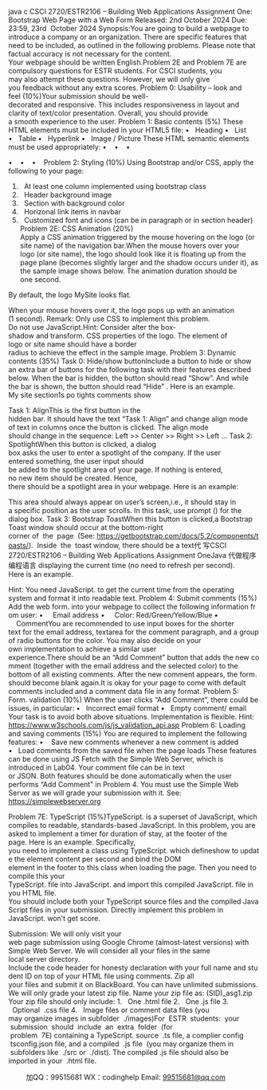 java c
CSCI 2720/ESTR2106 – Building Web Applications
Assignment One: Bootstrap Web Page with a Web Form
Released: 2nd October 2024
Due: 23:59, 23rd  October 2024
Synopsis:You are going to build a webpage to introduce a company or an organization. There are specific features that need to be included, as outlined in the following problems. Please note that factual accuracy is not necessary for the content. Your webpage should be written English.Problem 2E and Problem 7E are compulsory questions for ESTR students. For CSCI students, you may also attempt these questions. However, we will only give you feedback without any extra scores.
Problem 0: Usability – look and feel (10%)Your submission should be well-decorated and responsive. This includes responsiveness in layout and clarity of text/color presentation. Overall, you should provide a smooth experience to the user.
Problem 1: Basic contents (5%)
These HTML elements must be included in your HTML5 file:
•   Heading
•   List
•   Table
•   Hyperlink
•   Image / Picture
These HTML semantic elements must be used appropriately:
•   
•   
•   

•   
•   
•   
Problem 2: Styling (10%)
Using Bootstrap and/or CSS, apply the following to your page:
1.   At least one column implemented using bootstrap class
2.   Header background image
3.   Section with background color
4.   Horizonal link items in navbar
5.   Customized font and icons (can be in paragraph or in section header)
Problem 2E: CSS Animation (20%)
Apply a CSS animation triggered by the mouse hovering on the logo (or site name) of the navigation bar.When the mouse hovers over your logo (or site name), the logo should look like it is floating up from the page plane (becomes slightly larger and the shadow occurs under it), as the sample image shows below. The animation duration should be one second.

By default, the logo MySite looks flat.

When your mouse hovers over it, the logo pops up with an animation (1 second).
Remark: Only use CSS to implement this problem. Do not use JavaScript.Hint: Consider alter the box-shadow and transform. CSS properties of the logo. The element of logo or site name should have a border radius to achieve the effect in the sample image.
Problem 3: Dynamic contents (35%)
Task 0: Hide/show buttonInclude a button to hide or show an extra bar of buttons for the following task with their features described below. When the bar is hidden, the button should read “Show”. And while the bar is shown, the button should read “Hide” .
Here is an example.
My site section1s po tights comments show

Task 1: AlignThis is the first button in the hidden bar. It should have the text “Task 1: Align” and change align mode of text in columns once the button is clicked. The align mode should change in the sequence:
Left >> Center >> Right >> Left …
Task 2: SpotlightWhen this button is clicked, a dialog box asks the user to enter a spotlight of the company. If the user entered something, the user input should be added to the spotlight area of your page. If nothing is entered, no new item should be created.
Hence, there should be a spotlight area in your webpage. Here is an example:

This area should always appear on user’s screen,i.e., it should stay in a specific position as the user scrolls.
In this task, use prompt () for the dialog box.
Task 3: Bootstrap ToastWhen this button is clicked,a Bootstrap Toast window should occur at the bottom-right corner of  the  page  (See: https://getbootstrap.com/docs/5.2/components/toasts/).  Inside  the  toast window, there should be a text代 写CSCI 2720/ESTR2106 – Building Web Applications Assignment OneJava
代做程序编程语言 displaying the current time (no need to refresh per second). Here is an example.

Hint: You need JavaScript. to get the current time from the operating system and format it into readable text.
Problem 4: Submit comments (15%)
Add the web form. into your webpage to collect the following information from user:
•     Email address
•     Color: Red/Green/Yellow/Blue
•     CommentYou are recommended to use input boxes for the shorter text for the email address, textarea for the comment paragraph, and a group of radio buttons for the color. You may also decide on your own implementation to achieve a similar user experience.There should be an “Add Comment” button that adds the new comment (together with the email address and the selected color) to the bottom of all existing comments. After the new comment appears, the form. should become blank again.It is okay for your page to come with default comments included and a comment data file in any format.
Problem 5: Form. validation (10%)
When the user clicks “Add Comment”, there could be issues, in particular:
•   Incorrect email format
•   Empty comment/ email
Your task is to avoid both above situations. Implementation is flexible.
Hint: https://www.w3schools.com/js/js_validation_api.asp
Problem 6: Loading and saving comments (15%)
You are required to implement the following features:
•    Save new comments whenever a new comment is added
•   Load comments from the saved file when the page loads
These features can be done using JS Fetch with the Simple Web Server, which is introduced in Lab04. Your comment file can be in text or JSON. Both features should be done automatically when the user performs “Add Comment” in Problem 4.
You must use the Simple Web Server as we will grade your submission with it. See:
https://simplewebserver.org


Problem 7E: TypeScript (15%)TypeScript. is a superset of JavaScript, which compiles to readable, standards-based JavaScript. In this problem, you are asked to implement a timer for duration of stay, at the footer of the page. Here is an example.
Specifically, you need to implement a class using TypeScript. which defineshow to update the element content per second and bind the DOM element in the footer to this class when loading the page. Then you need to compile this your TypeScript. file into JavaScript. and import this compiled JavaScript. file in you HTML file.
You should include both your TypeScript source files and the compiled JavaScript files in your submission. Directly implement this problem in JavaScript. won’t get score.




Submission:
We will only visit your web page submission using Google Chrome (almost-latest versions) with Simple Web Server. We will consider all your files in the same local server directory.
Include the code header for honesty declaration with your full name and student ID on top of your HTML file using comments.
Zip all your files and submit it on BlackBoard. You can have unlimited submissions. We will only grade your latest zip file. Name your zip file as:
(SID)_asg1.zip
Your zip file should only include:
1.   One .html file
2.   One .js file
3.   Optional  .css file
4.   Image files or comment data files (you may organize images in subfolder  ./images)For  ESTR  students:  your  submission  should  include  an  extra  folder  (for  problem  7E) containing a TypeScript. source  .ts file, a complier config  tsconfig.json file, and a compiled  .js file  (you may organize them in  subfolders like  ./src or  ./dist). The compiled .js file should also be imported in your  .html file.



         
加QQ：99515681  WX：codinghelp  Email: 99515681@qq.com
